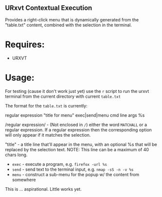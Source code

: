 URxvt Contextual Execution
--------------------------

Provides a right-click menu that is dynamically generated from the "table.txt"
content, combined with the selection in the terminal.

Requires:
========

* URXVT 

Usage:
=====

For testing (cause it don't work just yet) use the `r` script to run the urxvt
terminal from the current directory with current `table.txt`

The format for the `table.txt` is currently:

regular expression  "title for menu"  exec|send|menu cmd line args %s

/regular expression/ - (Not enclosed in `/`) either the word `MATCHALL`
or a regular expression. If a regular expression then the corresponding
option will only appear if it matches the selection.

"title" - a title line that'll appear in the menu, with an optional %s
that will be replaced by the selection text. NOTE: This line can be a
maximum of 40 chars long. 

* `exec` - execute a program, e.g. `firefox -url %s`
* `send` - send text to the terminal input, e.g. `nmap -sS -n -v %s`
* `menu` - construct a sub-menu for the popup w/ the content from somewhere

This is ... aspirational. Little works yet. 
